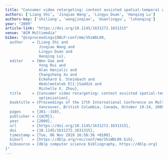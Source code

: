 ```yaml
---
title: "Consumer video retargeting: context assisted spatial-temporal grid optimization"
authors: ['Liang Shi', 'Jinqiao Wang', 'Lingyu Duan', 'Hanqing Lu']
authors-key: ['shiliang', 'wangjinqiao', 'duanlingyu', 'luhanqing']
year: "2009"
article-link: "https://doi.org/10.1145/1631272.1631315"
venue: "ACM Multimedia"
bibex: "@inproceedings{DBLP:conf/mm/ShiWDL09,
  author    = {Liang Shi and
               Jinqiao Wang and
               Lingyu Duan and
               Hanqing Lu},
  editor    = {Wen Gao and
               Yong Rui and
               Alan Hanjalic and
               Changsheng Xu and
               Eckehard G. Steinbach and
               Abdulmotaleb El{-}Saddik and
               Michelle X. Zhou},
  title     = {Consumer video retargeting: context assisted spatial-temporal grid
               optimization},
  booktitle = {Proceedings of the 17th International Conference on Multimedia 2009,
               Vancouver, British Columbia, Canada, October 19-24, 2009},
  pages     = {301--310},
  publisher = {{ACM}},
  year      = {2009},
  url       = {https://doi.org/10.1145/1631272.1631315},
  doi       = {10.1145/1631272.1631315},
  timestamp = {Tue, 06 Nov 2018 16:58:36 +0100},
  biburl    = {https://dblp.org/rec/conf/mm/ShiWDL09.bib},
  bibsource = {dblp computer science bibliography, https://dblp.org}
}"
---
```

